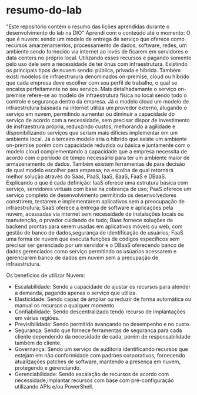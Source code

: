 # resumo-do-lab
"Este repositório contém o resumo das lições aprendidas durante o desenvolvimento do lab na DIO"
Aprendi com o conteúdo até o momento:
O que é nuvem: sendo um modelo de entrega de serviço que oferece como recursos amarzenamentos, processamento de dados, software, redes, um ambiente sendo fornecido via internet ao invés de ficarem em servidores e data centers no próprio local. Utilizando esses recursos e pagando somente pelo uso dele sem a necessidade de ter ônus com infraestrutura. 
Existindo os principais tipos de nuvem sendo: pública, privada e híbrida. 
Também existi modelos de infraestrurura denominados on-premise, cloud ou híbrido que cada empresa deve escolher com seu perfil de trabalho, o qual se encaixa perfeitamente no seu serviço. 
Mais detalhadamante o serviço on-premise refere-se ao modelo de infraestrutura física no local sendo todo o controle e segurança dentro da empresa. Já o modelo cloud um modelo de infraestrutura baseada na internet utiliza um provedor externo, alugando o serviço em nuvem, permitindo aumentar ou diminuir a capacidade do serviço de acordo com a necessidade, sem precisar dispor de investimento de insfraestrura própria, reduxzindo custos, melhorando a agilidade e disponibilizando serviços que seriam mais difícies implementar em um ambiente local. Já o terceiro modelo sria o híbrido que existe um ambiente on-premise porém com capacidade reduzida ou básica e juntamente com o modelo cloud complementando a capacidade que a empresa necessita de acordo com o periíodo de tempo necessário para ter um ambiente maior de armazenamento de dados.
Também existem ferramentas de para decisão de qual modelo escolher para empresa, na escolha de qual retornará melhor solução através do Saas, PaaS, IaaS, BaaS, FaaS e DBaaS. Explicando o que é cada definição: IaaS oferece uma estrutura básica com serviço, servidores virtuais com base na cobrança de uso; PaaS oferece um serviço completo de desenvolvimento permitindo os desenvolvedores constrirem, testarem e implementarem aplicativos sem a preocupação de infraestrutura; SaaS oferece a entrega de software e aplicações pela nuvem, acessadas via internet sem necessidade de instalações locais ou manutenção, o prvedor cuidando de tudo; Baas fornece soluções de backend prontas para serem usadas em aplicativos móveis ou web, com gestão de banco de dados,segurança de identificação de usuários; FaaS uma forma de nuvem que executa funções de códigos específicos sem precisar ser gerenciado por um servidor e o DBaaS oferecendo banco de dados gerenciados como serviço permitindo os usúarios acessarem e gerenciarem banco de dados em nuvem sem a precupação de infraestrutura.

Os beneficios de utilizar Nuvem:
 - Escalabilidade: Sendo a capacidade de ajustar os recursos para atender a demanda, pagando apenas o serviço que utiliza.
 - Elasticidade: Sendo capaz de ampliar ou reduzir de forma automática ou manual os recursos a qualquer momento.
 - Confiabilidade: Sendo descentralizado tendo recurso de implantações em várias regiões.
 - Previsibilidade: Sendo permitido avançando no desempenho e no custo.
 - Segurança: Sendo que fornece ferramentas de segurança para cada cliente dependendo da necesidade de cada, porém de responsabilidade também do cliente.
 - Governança: Sendo um serviço de auditoria identificando recursos que estejam em não conformidade com padróes corporativos, fornecendo atualizações patches de software, mantendo a presença em nuvem, protegendo e gerenciando.
 - Gerenciabilidade: Sendo escalação de recursos de acordo com necessidade,implantar recursos com base com pré-configuração utilizando APIs e/ou PowerShell.
